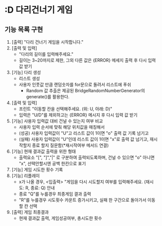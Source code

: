 # :D 다리건너기 게임
## 기능 목록 구현
1. [출력]  "다리 건너기 게임을 시작합니다."
2. [출력 및 입력] 
    - "다리의 길이를 입력해주세요."
    - 길이는 3~20까지로 제한, 그외 다른 값은 {ERROR} 메세지 출력 후 다시 입력값 받기
3. [기능] 다리 생성
    - 리스트 생성
    - 사용자 인풋값 만큼 랜덤숫자를 for문으로 돌려서 리스트에 푸쉬 
       * Random 값 추출은 제공된 BridgeRandomNumberGenerator의 generate()를 
	활용한다.
4. [출력 및 입력] 
    -  프린트 "이동할 칸을 선택해주세요. (위: U, 아래: D)"
    - 입력은 "U/D"를 제외하고는 {ERROR} 메시지 후 다시 입력 값 받기
5. [기능] 사용자 입력값 대비 건널 수 있는지 여부 비교
    - 사용자 입력 순서에 맞춰 해당 위치값을 매칭해서
    - (성공) 사용자 입력값이 "U"고 리스트 값이 1이면 "o" 출력 값 기록 넘기고 
    - (실패) 사용자 입력값이 "U"인데 리스트 값이 1이면 "x"로 출력 값 넘기고, 재시작할지 종료 할지 질문함(*재시작여부 메서드 연결)
6. [기능] 현재 결과값 출력을 위한 형태
    - 출력요소 "[", "]","|"  로 구분하여 출력되도록하며, 건널 수 있으면 "o" 아니면 "x", 선택안할시엔 공백 한칸으로 표기
7. [기능] 게임 시도한 횟수 기록
8. [기능] 리플레이 
    - x가 나올 경우, <입출력> "게임을 다시 시도할지 여부를 입력해주세요. (재시도: R, 종료: Q) 안내 
    - 종료 "Q"를 누를경우 최종게임 결과 출력
    - "R"를 누를경우 시도횟수 카운트 증가시키고, 실패 한 구간으로 돌아가서 이동할 칸 선택
9. [출력] 게임 최종결과 
    - 현재 결과값 출력, 게임성공여부, 총시도한 횟수 
 
